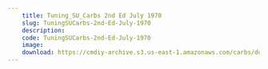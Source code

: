 ```yaml
---
    title: Tuning_SU_Carbs 2nd Ed July 1970
    slug: TuningSUCarbs-2nd-Ed-July-1970
    description:
    code: TuningSUCarbs-2nd-Ed-July-1970
    image:
    download: https://cmdiy-archive.s3.us-east-1.amazonaws.com/carbs/documents/Tuning_SU_Carbs+2nd+Ed+July+1970.pdf
---
```

<!-- Content of the page -->

##
        